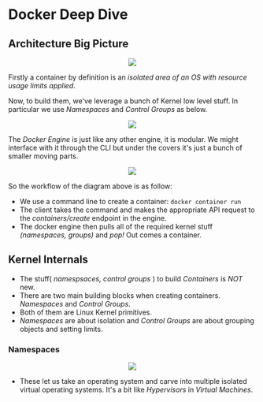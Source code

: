 # Docker Deep Dive

## Architecture Big Picture

<p align="center">
    <img src="https://user-images.githubusercontent.com/29547780/40360546-748d9f4e-5dbe-11e8-8a8b-567e6c6ef254.png">
</p>

Firstly a container by definition is an _isolated area of an OS with resource usage limits applied_.

Now, to build them, we've leverage a bunch of Kernel low level stuff. In particular we use _Namespaces_ and _Control Groups_ as below.

<p align="center">
    <img src="https://user-images.githubusercontent.com/29547780/40361125-350c9dfa-5dc0-11e8-946d-9b615bee7e61.png">
</p>

The _Docker Engine_ is just like any other engine, it is modular.
We might interface with it through the CLI but under the covers it's just a bunch of smaller moving parts.

<p align="center">
    <img src="https://user-images.githubusercontent.com/29547780/40476138-31ca726c-5f3b-11e8-8fef-c5596a56a1ec.png">
</p>

So the workflow of the diagram above is as follow:

* We use a command line to create a container: `docker container run`
* The client takes the command and makes the appropriate API request to the _containers/create_ endpoint in the engine.
* The docker engine then pulls all of the required kernel stuff _(namespaces, groups)_ and _pop!_ Out comes a container.

## Kernel Internals

* The stuff( _namespsaces, control groups_ ) to build _Containers_ is *NOT* new.
* There are two main building blocks when creating containers. _Namespaces_ and _Control Groups_.
* Both of them are Linux Kernel primitives.
* _Namespaces_ are about isolation and _Control Groups_ are about grouping objects and setting limits.

### Namespaces

<p align="center">
    <img src="https://user-images.githubusercontent.com/29547780/40477855-6fa00aa8-5f3f-11e8-87a1-89d5bd795388.png">
</p>

* These let us take an operating system and carve into multiple isolated virtual operating systems. It's a bit like _Hypervisors_ in _Virtual Machines_.
